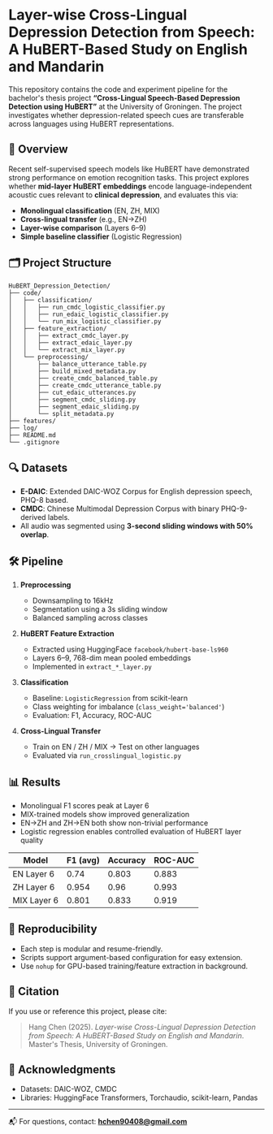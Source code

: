 # Layer-wise Cross-Lingual Depression Detection from Speech: A HuBERT-Based Study on English and Mandarin

This repository contains the code and experiment pipeline for the bachelor's thesis project **“Cross-Lingual Speech-Based Depression Detection using HuBERT”** at the University of Groningen. The project investigates whether depression-related speech cues are transferable across languages using HuBERT representations.

## 📘 Overview

Recent self-supervised speech models like HuBERT have demonstrated strong performance on emotion recognition tasks. This project explores whether **mid-layer HuBERT embeddings** encode language-independent acoustic cues relevant to **clinical depression**, and evaluates this via:

- **Monolingual classification** (EN, ZH, MIX)
- **Cross-lingual transfer** (e.g., EN→ZH)
- **Layer-wise comparison** (Layers 6–9)
- **Simple baseline classifier** (Logistic Regression)

## 🗂️ Project Structure
```
HuBERT_Depression_Detection/
├── code/
│   ├── classification/
│   │   ├── run_cmdc_logistic_classifier.py
│   │   ├── run_edaic_logistic_classifier.py
│   │   └── run_mix_logistic_classifier.py
│   ├── feature_extraction/
│   │   ├── extract_cmdc_layer.py
│   │   ├── extract_edaic_layer.py
│   │   └── extract_mix_layer.py
│   └── preprocessing/
│       ├── balance_utterance_table.py
│       ├── build_mixed_metadata.py
│       ├── create_cmdc_balanced_table.py
│       ├── create_cmdc_utterance_table.py
│       ├── cut_edaic_utterances.py
│       ├── segment_cmdc_sliding.py
│       ├── segment_edaic_sliding.py
│       └── split_metadata.py
├── features/       
├── log/              
├── README.md
└── .gitignore
```


## 🔍 Datasets

- **E-DAIC**: Extended DAIC-WOZ Corpus for English depression speech, PHQ-8 based.
- **CMDC**: Chinese Multimodal Depression Corpus with binary PHQ-9-derived labels.
- All audio was segmented using **3-second sliding windows with 50% overlap**.

## 🛠️ Pipeline

1. **Preprocessing**
   - Downsampling to 16kHz
   - Segmentation using a 3s sliding window
   - Balanced sampling across classes

2. **HuBERT Feature Extraction**
   - Extracted using HuggingFace `facebook/hubert-base-ls960`
   - Layers 6–9, 768-dim mean pooled embeddings
   - Implemented in `extract_*_layer.py`

3. **Classification**
   - Baseline: `LogisticRegression` from scikit-learn
   - Class weighting for imbalance (`class_weight='balanced'`)
   - Evaluation: F1, Accuracy, ROC-AUC

4. **Cross-Lingual Transfer**
   - Train on EN / ZH / MIX → Test on other languages
   - Evaluated via `run_crosslingual_logistic.py`

## 📊 Results

- Monolingual F1 scores peak at Layer 6
- MIX-trained models show improved generalization
- EN→ZH and ZH→EN both show non-trivial performance
- Logistic regression enables controlled evaluation of HuBERT layer quality

| Model      | F1 (avg) | Accuracy | ROC-AUC |
|------------|----------|----------|---------|
| EN Layer 6 | 0.74     | 0.803     | 0.883    |
| ZH Layer 6 | 0.954     | 0.96     | 0.993    |
| MIX Layer 6| 0.801     | 0.833     | 0.919    |

## 📁 Reproducibility

- Each step is modular and resume-friendly.
- Scripts support argument-based configuration for easy extension.
- Use `nohup` for GPU-based training/feature extraction in background.

## 📄 Citation

If you use or reference this project, please cite:

> Hang Chen (2025). *Layer-wise Cross-Lingual Depression Detection from Speech: A HuBERT-Based Study on English and Mandarin*. Master's Thesis, University of Groningen.

## 🧠 Acknowledgments

- Datasets: DAIC-WOZ, CMDC
- Libraries: HuggingFace Transformers, Torchaudio, scikit-learn, Pandas

---

📬 For questions, contact: **hchen90408@gmail.com**
